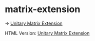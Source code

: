 # matrix-extension

&#8594; [Unitary Matrix Extension](https://github.com/easai/matrix-extension/blob/main/unitary.ipynb)

HTML Version:
[Unitary Matrix Extension](https://github.com/easai/matrix-extension/blob/main/unitary.html)
